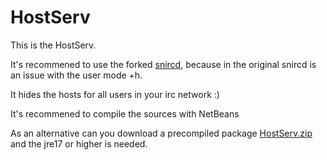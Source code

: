 # HostServ
 This is the HostServ. 
 
 It's recommened to use the forked [snircd](https://github.com/WarPigs1602/snircd), because in the original snircd is an issue with the user mode +h.
 
 It hides the hosts for all users in your irc network :)

 It's recommened to compile the sources with NetBeans

 As an alternative can you download a precompiled package [HostServ.zip](https://github.com/user-attachments/files/18294128/HostServ.zip) and the jre17 or higher is needed.
